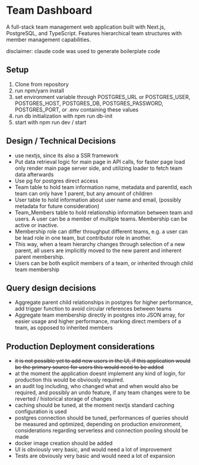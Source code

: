 # Team Dashboard

A full-stack team management web application built with Next.js, PostgreSQL, and TypeScript. Features hierarchical team structures with member management capabilities.

disclaimer: claude code was used to generate boilerplate code

## Setup

1. Clone from repository
2. run npm/yarn install
3. set environment variable through POSTGRES_URL or POSTGRES_USER, POSTGRES_HOST, POSTGRES_DB, POSTGRES_PASSWORD, POSTGRES_PORT, or .env containing these values
4. run db initialization with npm run db-init
5. start with npm run dev / start

## Design / Technical Decisions

* use nextjs, since its also a SSR framework
* Put data retrieval logic for main page in API calls, for faster page load only render main page server side, and utilizing loader to fetch team data afterwards
* Use pg for postgres direct access
* Team table to hold team information name, metadata and parentId, each team can only have 1 parent, but any amount of children
* User table to hold information about user name and email, (possibly metadata for future consideration)
* Team_Members table to hold relationship information between team and users. A user can be a member of multiple teams. Membership can be active or inactive.
* Membership role can differ throughput different teams, e.g. a user can be lead role in one team, but contributor role in another.
* This way, when a team hierarchy changes through selection of a new parent, all users are implicitly moved to the new parent and inherent parent membership.
* Users can be both explicit members of a team, or inherited through child team membership

## Query design decisions

* Aggregate parent child relationships in postgres for higher performance, add trigger function to avoid circular references between teams
* Aggregate team membership directly in postgres into JSON array, for easier usage and higher performance, marking direct members of a team, as opposed to inherited members

## Production Deployment considerations

* ~~it is not possible yet to add new users in the UI, if this application would be the primary source for users this would need to be added~~
* at the moment the application doesnt implement any kind of login, for production this would be obviously required.
* an audit log including, who changed what and when would also be required, and possibly an undo feature, if any team changes were to be reverted / historical storage of changes
* caching should be tuned, at the moment nextjs standard caching configuration is used
* postgres connection should be tuned, performances of queries should be measured and optimized, depending on production environment, considerations regarding serverless and connection pooling should be made
* docker image creation should be added
* UI is obviously very basic, and would need a lot of improvement
* Tests are obviously very basic and would need a lot of expansion